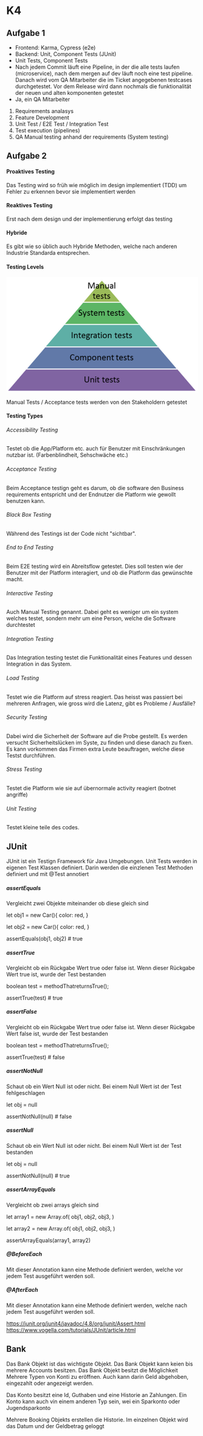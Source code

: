 # K4

## Aufgabe 1

- Frontend: Karma, Cypress (e2e)
- Backend: Unit, Component Tests (JUnit)
- Unit Tests, Component Tests
- Nach jedem Commit läuft eine Pipeline, in der die alle tests laufen (microservice), nach dem mergen auf dev läuft noch eine test pipeline. Danach wird vom QA Mitarbeiter die im Ticket angegebenen testcases durchgetestet. Vor dem Release wird dann nochmals die funktionalität der neuen und alten komponenten getestet
- Ja, ein QA Mitarbeiter
1.  Requirements analasys
2.  Feature Development
3.  Unit Test / E2E Test / Integration Test
4.  Test execution (pipelines)
5.  QA Manual testing anhand der requirements (System testing)

## Aufgabe 2

#### Proaktives Testing

Das Testing wird so früh wie möglich im design implementiert (TDD) um Fehler zu erkennen bevor sie implementiert werden

#### Reaktives Testing

Erst nach dem design und der implementierung erfolgt das testing

#### Hybride

Es gibt wie so üblich auch Hybride Methoden, welche nach anderen Industrie Standarda entsprechen.

#### Testing Levels

![testing Pyramid](./pyramid.png)

Manual Tests / Acceptance tests werden von den Stakeholdern getestet

#### Testing Types

###### Accessibility Testing 
Testet ob die App/Platform etc. auch für Benutzer mit Einschränkungen nutzbar ist. (Farbenblindheit, Sehschwäche etc.)

###### Acceptance Testing 
Beim Acceptance testign geht es darum, ob die software den Business requirements entspricht und der Endnutzer die Platform wie gewollt benutzen kann. 

###### Black Box Testing 
Während des Testings ist der Code nicht "sichtbar".

###### End to End Testing 
Beim E2E testing wird ein Abreitsflow getestet. Dies soll testen wie der Benutzer mit der Platform interagiert, und ob die Platform das gewünschte macht.

###### Interactive Testing 
Auch Manual Testing genannt. Dabei geht es weniger um ein system welches testet, sondern mehr um eine Person, welche die Software durchtestet

###### Integration Testing 
Das Integration testing testet die Funktionalität eines Features und dessen Integration in das System.

###### Load Testing 
Testet wie die Platform auf stress reagiert. Das heisst was passiert bei mehreren Anfragen, wie gross wird die Latenz, gibt es Probleme / Ausfälle?

###### Security Testing 
Dabei wird die Sicherheit der Software auf die Probe gestellt. Es werden versucht Sicherheitslücken im Syste, zu finden und diese danach zu fixen. Es kann vorkommen das Firmen extra Leute beauftragen, welche diese Testst durchführen.

###### Stress Testing 
Testet die Platform wie sie auf übernormale activity reagiert (botnet angriffe)

###### Unit Testing 
Testet kleine teile des codes.

## JUnit

JUnit ist ein Testign Framework für Java Umgebungen.
Unit Tests werden in eigenen Test Klassen definiert. Darin werden die einzlenen Test Methoden definiert und mit @Test annotiert

##### assertEquals
Vergleicht zwei Objekte miteinander ob diese gleich sind

let obj1 = new Car(){
    color: red,
}

let obj2 = new Car(){
    color: red,
}

assertEquals(obj1, obj2) # true

##### assertTrue
Vergleicht ob ein Rückgabe Wert true oder false ist. Wenn dieser Rückgabe Wert true ist, wurde der Test bestanden

boolean test = methodThatreturnsTrue();

assertTrue(test) # true

##### assertFalse
Vergleicht ob ein Rückgabe Wert true oder false ist. Wenn dieser Rückgabe Wert false ist, wurde der Test bestanden

boolean test = methodThatreturnsTrue();

assertTrue(test) # false

##### assertNotNull
Schaut ob ein Wert Null ist oder nicht. Bei einem Null Wert ist der Test fehlgeschlagen

let obj = null

assertNotNull(null) # false

##### assertNull
Schaut ob ein Wert Null ist oder nicht. Bei einem Null Wert ist der Test bestanden

let obj = null

assertNotNull(null) # true

##### assertArrayEquals

Vergleicht ob zwei arrays gleich sind

let array1 = new Array.of(
    obj1,
    obj2,
    obj3,
)

let array2 = new Array.of(
    obj1,
    obj2,
    obj3,
)

assertArrayEquals(array1, array2)

##### @BeforeEach

Mit dieser Annotation kann eine Methode definiert werden, welche vor jedem Test ausgeführt werden soll.

##### @AfterEach

Mit dieser Annotation kann eine Methode definiert werden, welche nach jedem Test ausgeführt werden soll.

https://junit.org/junit4/javadoc/4.8/org/junit/Assert.html
https://www.vogella.com/tutorials/JUnit/article.html


## Bank

Das Bank Objekt ist das wichtigste Objekt. Das Bank Objekt kann keien bis mehrere Accounts besitzen. Das Bank Objekt besitzt die Möglichkeit Mehrere Typen von Konti zu  eröffnen. Auch kann darin Geld abgehoben, eingezahlt oder angezeigt werden.

Das Konto besitzt eine Id, Guthaben und eine Historie an Zahlungen.
Ein Konto kann auch vin einem anderen Typ sein, wei ein Sparkonto oder Jugendsparkonto

Mehrere Booking Objekts erstellen die Historie. Im einzelnen Objekt wird das Datum und der Geldbetrag geloggt
